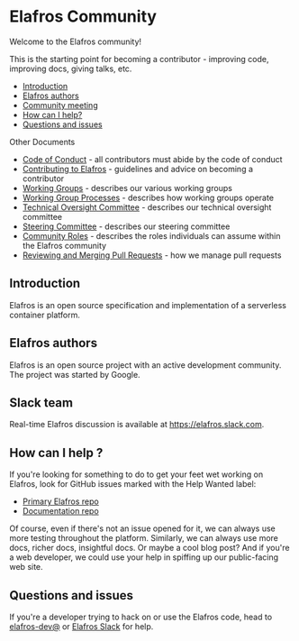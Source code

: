 # Elafros Community

Welcome to the Elafros community!

This is the starting point for becoming a contributor - improving code,
improving docs, giving talks, etc.

-   [Introduction](#introduction)
-   [Elafros authors](#elafros-authors)
-   [Community meeting](#community-meeting)
-   [How can I help?](#how-can-i-help-)
-   [Questions and issues](#questions-and-issues)

Other Documents

-   [Code of Conduct](CODE-OF-CONDUCT.md) - all contributors must abide by the
    code of conduct
-   [Contributing to Elafros](CONTRIBUTING.md) - guidelines and advice on
    becoming a contributor
-   [Working Groups](WORKING-GROUPS.md) - describes our various working groups
-   [Working Group Processes](WORKING-GROUP-PROCESSES.md) - describes how
    working groups operate
-   [Technical Oversight Committee](TECH-OVERSIGHT-COMMITTEE.md) - describes our
    technical oversight committee
-   [Steering Committee](STEERING-COMMITTEE.md) - describes our steering
    committee
-   [Community Roles](ROLES.md) - describes the roles individuals can assume
    within the Elafros community
-   [Reviewing and Merging Pull Requests](REVIEWING.md) - how we manage pull
    requests

## Introduction

Elafros is an open source specification and implementation of a serverless
container platform.

<!-- TODO Visit [elafros.dev](https://elafros.dev) for in-depth information about using
Elafros. -->

## Elafros authors

Elafros is an open source project with an active development community. The
project was started by Google.

## Slack team

Real-time Elafros discussion is available at https://elafros.slack.com.

<!-- TODO ## Community meeting

We have [PUBLIC](TODO) and [RECORDED](TODO) bi-weekly community meetings every
other TODO. Meeting agendas and notes can be accessed in the [working
doc](TODO).

Map that to your local time with this [timezone
table](https://www.google.com/search?q=TODO). -->

## How can I help ?

<!-- TODO See our [community page](https://elafros.dev/community) for ways to get involved
in our community. -->

<!-- TODO To dig deeper, check the
[architecture](https://elafros.dev/docs/concepts/what-is-elafros/overview.html#architecture)
and read some [design docs](./CONTRIBUTING.md#design-documents). -->

If you're looking for something to do to get your feet wet working on Elafros,
look for GitHub issues marked with the Help Wanted label:

-   [Primary Elafros
    repo](https://github.com/elafros/elafros/issues?q=is%3Aopen+is%3Aissue+label%3A%22community%2Fhelp+wanted%22)
-   [Documentation
    repo](https://github.com/elafros/elafros.dev/issues?q=is%3Aopen+is%3Aissue+label%3A%22help+wanted%22)

Of course, even if there's not an issue opened for it, we can always use more
testing throughout the platform. Similarly, we can always use more docs, richer
docs, insightful docs. Or maybe a cool blog post? And if you're a web developer,
we could use your help in spiffing up our public-facing web site.

## Questions and issues

<!-- TODO If you've got questions or issues with using Elafros, checkout our [help
page](https://elafros.dev/help). -->

If you're a developer trying to hack on or use the Elafros code, head to
[elafros-dev@](https://groups.google.com/forum/#!forum/elafros-dev) or
[Elafros Slack](#slack-team) for help.
